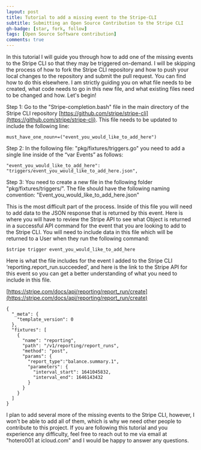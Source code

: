 ```yaml
---
layout: post
title: Tutorial to add a missing event to the Stripe-CLI
subtitle: Submitting an Open Source Contribution to the Stripe CLI
gh-badge: [star, fork, follow]
tags: [Open Source Software contribution]
comments: true
---
```


In this tutorial I will guide you through how to add one of the missing events to the Stripe CLI so that they may be triggered on-demand. I will be skipping the process of how to fork the Stripe CLI repository and how to push your local changes to the repository and submit the pull request. You can find how to do this elsewhere. I am strictly guiding you on what file needs to be created, what code needs to go in this new file, and what existing files need to be changed and how. Let's begin!   

Step 1: Go to the "Stripe-completion.bash" file in the main directory of the Stripe CLI repository [https://github.com/stripe/stripe-cli](https://github.com/stripe/stripe-cli). This file needs to be updated to include the following line:

~~~
must_have_one_noun+=("event_you_would_like_to_add_here")
~~~

Step 2: In the following file: "pkg/fixtures/triggers.go" you need to add a single line inside of the “var Events” as follows:

~~~
"event_you_would_like_to_add_here":     "triggers/event_you_would_like_to_add_here.json",
~~~

Step 3: You need to create a new file in the following folder "pkg/fixtures/triggers/". The file should have the following naming convention: "Event_you_would_like_to_add_here.json"

This is the most difficult part of the process. Inside of this file you will need to add data to the JSON response that is returned by this event. Here is where you will have to review the Stripe API to see what Object is returned in a successful API command for the event that you are looking to add to the Stripe CLI. You will need to include data in this file which will be returned to a User when they run the following command:

~~~
$stripe trigger event_you_would_like_to_add_here
~~~

Here is what the file includes for the event I added to the Stripe CLI ‘reporting.report_run.succeeded’, and here is the link to the Stripe API for this event so you can get a better understanding of what you need to include in this file.

[https://stripe.com/docs/api/reporting/report_run/create](https://stripe.com/docs/api/reporting/report_run/create)

~~~
{
  "_meta": {
    "template_version": 0
  },
  "fixtures": [
    {
      "name": "reporting",
      "path": "/v1/reporting/report_runs",
      "method": "post",
      "params": {
        "report_type":"balance.summary.1",
        "parameters": {
          "interval_start": 1641045832,
          "interval_end": 1646143432
        }
      }
    }
  ]
}
~~~


I plan to add several more of the missing events to the Stripe CLI, however, I won't be able to add all of them, which is why we need other people to contribute to this project. If you are following this tutorial and you experience any difficulty, feel free to reach out to me via email at "hotero001 at icloud.com" and I would be happy to answer any questions.



